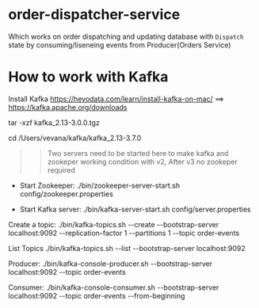 # order-dispatcher-service

Which works on order dispatching and updating database with `Dispatch` state by consuming/liseneing events from Producer(Orders Service)


# How to work with Kafka

Install Kafka
https://hevodata.com/learn/install-kafka-on-mac/ ==> https://kafka.apache.org/downloads

tar -xzf kafka_2.13-3.0.0.tgz 

cd /Users/vevana/kafka/kafka_2.13-3.7.0

>> Two servers need to be started here to make kafka and zookeper working condition with v2, After v3 no zookeper required

- Start Zookeeper:
./bin/zookeeper-server-start.sh config/zookeeper.properties


- Start Kafka server:
./bin/kafka-server-start.sh config/server.properties

Create a topic:
./bin/kafka-topics.sh --create --bootstrap-server localhost:9092 --replication-factor 1 --partitions 1 --topic order-events

List Topics
./bin/kafka-topics.sh --list --bootstrap-server localhost:9092


Producer:
./bin/kafka-console-producer.sh --bootstrap-server localhost:9092 --topic order-events

Consumer:
./bin/kafka-console-consumer.sh --bootstrap-server localhost:9092 --topic order-events --from-beginning

